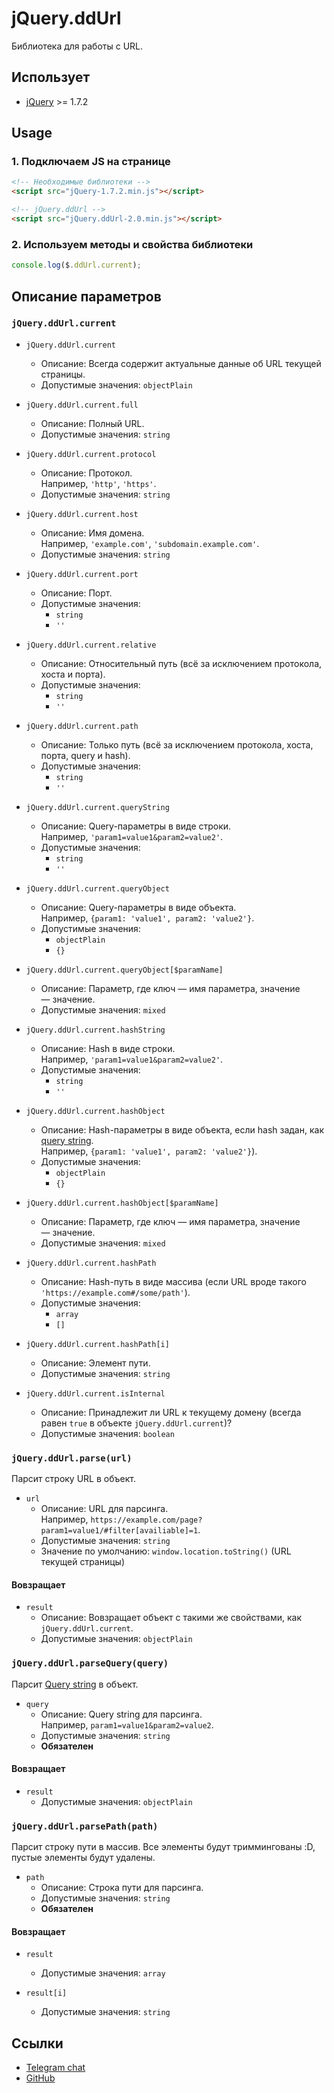 # jQuery.ddUrl

Библиотека для работы с URL.


## Использует

* [jQuery](https://jquery.com/) >= 1.7.2


## Usage


### 1. Подключаем JS на странице

```html
<!-- Необходимые библиотеки -->
<script src="jQuery-1.7.2.min.js"></script>

<!-- jQuery.ddUrl -->
<script src="jQuery.ddUrl-2.0.min.js"></script>
```


### 2. Используем методы и свойства библиотеки

```js
console.log($.ddUrl.current);
```


## Описание параметров


### `jQuery.ddUrl.current`

* `jQuery.ddUrl.current`
	* Описание: Всегда содержит актуальные данные об URL текущей страницы.
	* Допустимые значения: `objectPlain`
	
* `jQuery.ddUrl.current.full`
	* Описание: Полный URL.
	* Допустимые значения: `string`
	
* `jQuery.ddUrl.current.protocol`
	* Описание: Протокол.  
		Например, `'http'`, `'https'`.
	* Допустимые значения: `string`
	
* `jQuery.ddUrl.current.host`
	* Описание: Имя домена.  
		Например, `'example.com'`, `'subdomain.example.com'`.
	* Допустимые значения: `string`
	
* `jQuery.ddUrl.current.port`
	* Описание: Порт.
	* Допустимые значения:
		* `string`
		* `''`
	
* `jQuery.ddUrl.current.relative`
	* Описание: Относительный путь (всё за исключением протокола, хоста и порта).
	* Допустимые значения:
		* `string`
		* `''`
	
* `jQuery.ddUrl.current.path`
	* Описание: Только путь (всё за исключением протокола, хоста, порта, query и hash).
	* Допустимые значения:
		* `string`
		* `''`
	
* `jQuery.ddUrl.current.queryString`
	* Описание: Query-параметры в виде строки.  
		Например, `'param1=value1&param2=value2'`.
	* Допустимые значения:
		* `string`
		* `''`
	
* `jQuery.ddUrl.current.queryObject`
	* Описание: Query-параметры в виде объекта.  
		Например, `{param1: 'value1', param2: 'value2'}`.
	* Допустимые значения:
		* `objectPlain`
		* `{}`
	
* `jQuery.ddUrl.current.queryObject[$paramName]`
	* Описание: Параметр, где ключ — имя параметра, значение — значение.
	* Допустимые значения: `mixed`
	
* `jQuery.ddUrl.current.hashString`
	* Описание: Hash в виде строки.  
		Например, `'param1=value1&param2=value2'`.
	* Допустимые значения:
		* `string`
		* `''`
	
* `jQuery.ddUrl.current.hashObject`
	* Описание: Hash-параметры в виде объекта, если hash задан, как [query string](https://en.wikipedia.org/wiki/Query_string).  
		Например, `{param1: 'value1', param2: 'value2'}`).
	* Допустимые значения:
		* `objectPlain`
		* `{}`
	
* `jQuery.ddUrl.current.hashObject[$paramName]`
	* Описание: Параметр, где ключ — имя параметра, значение — значение.
	* Допустимые значения: `mixed`
	
* `jQuery.ddUrl.current.hashPath`
	* Описание: Hash-путь в виде массива (если URL вроде такого `'https://example.com#/some/path'`).
	* Допустимые значения:
		* `array`
		* `[]`
	
* `jQuery.ddUrl.current.hashPath[i]`
	* Описание: Элемент пути.
	* Допустимые значения: `string`
	
* `jQuery.ddUrl.current.isInternal`
	* Описание: Принадлежит ли URL к текущему домену (всегда равен `true` в объекте `jQuery.ddUrl.current`)?
	* Допустимые значения: `boolean`


### `jQuery.ddUrl.parse(url)`

Парсит строку URL в объект.

* `url`
	* Описание: URL для парсинга.  
		Например, `https://example.com/page?param1=value1/#filter[availiable]=1`.
	* Допустимые значения: `string`
	* Значение по умолчанию: `window.location.toString()` (URL текущей страницы)


#### Вовзращает

* `result`
	* Описание: Вовзращает объект с такими же свойствами, как `jQuery.ddUrl.current`.
	* Допустимые значения: `objectPlain`


### `jQuery.ddUrl.parseQuery(query)`

Парсит [Query string](https://en.wikipedia.org/wiki/Query_string) в объект.

* `query`
	* Описание: Query string для парсинга.  
		Например, `param1=value1&param2=value2`.
	* Допустимые значения: `string`
	* **Обязателен**


#### Вовзращает

* `result`
	* Допустимые значения: `objectPlain`


### `jQuery.ddUrl.parsePath(path)`

Парсит строку пути в массив. Все элементы будут триммингованы :D, пустые элементы будут удалены.

* `path`
	* Описание: Строка пути для парсинга.
	* Допустимые значения: `string`
	* **Обязателен**


#### Вовзращает

* `result`
	* Допустимые значения: `array`
	
* `result[i]`
	* Допустимые значения: `string`


## Ссылки

* [Telegram chat](https://t.me/dd_code)
* [GitHub](https://github.com/DivanDesign/jQuery.ddUrl)


<link rel="stylesheet" type="text/css" href="https://raw.githack.com/DivanDesign/CSS.ddMarkdown/master/style.min.css" />